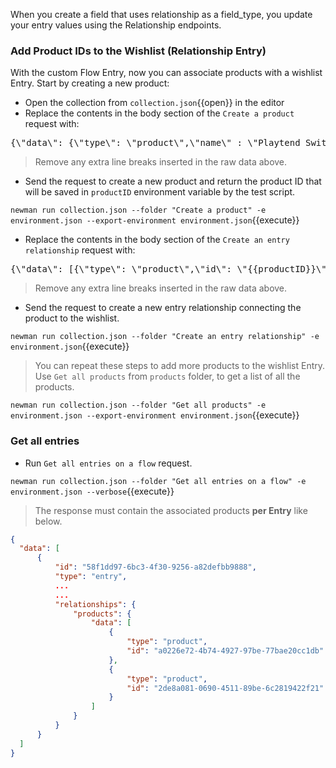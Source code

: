 When you create a field that uses relationship as a field_type, you update your entry values using the Relationship endpoints.

### Add Product IDs to the Wishlist (Relationship Entry)

With the custom Flow Entry, now you can associate products with a wishlist Entry. Start by creating a new product:

* Open the collection from `collection.json`{{open}} in the editor
* Replace the contents in the body section of the `Create a product` request with:

<pre class="file" data-filename="collection.json" data-target="insert" data-marker="#PRODUCT-BODY">
{\"data\": {\"type\": \"product\",\"name\" : \"Playtend Switch Controller Pro Slim\",\"slug\": \"playtend-switch-controller-pro-slim\", \"sku\": \"PSAL01-{COLOUR}-1\",\"manage_stock\": false,\"description\": \"Playtend Switch Controller Pro Slim\",\"status\" : \"live\",\"commodity_type\": \"physical\",\"price\": [{ \"amount\": 7000, \"currency\": \"USD\", \"includes_tax\": true}]}}
</pre>
> Remove any extra line breaks inserted in the raw data above.

* Send the request to create a new product and return the product ID that will be saved in `productID` environment variable by the test script.

`newman run collection.json --folder "Create a product" -e environment.json --export-environment environment.json`{{execute}}

* Replace the contents in the body section of the `Create an entry relationship` request with:

<pre class="file" data-filename="collection.json" data-target="insert" data-marker="#ENTRY-REL-BODY">
{\"data\": [{\"type\": \"product\",\"id\": \"{{productID}}\"}]}
</pre>
> Remove any extra line breaks inserted in the raw data above.

* Send the request to create a new entry relationship connecting the product to the wishlist.

`newman run collection.json --folder "Create an entry relationship" -e environment.json`{{execute}}

>You can repeat these steps to add more products to the wishlist Entry. Use `Get all products` from `products` folder, to get a list of all the products.

`newman run collection.json --folder "Get all products" -e environment.json --export-environment environment.json`{{execute}}

### Get all entries

* Run `Get all entries on a flow` request.

`newman run collection.json --folder "Get all entries on a flow" -e environment.json --verbose`{{execute}}

>The response must contain the associated products **per Entry** like below.

```json
{
  "data": [
      {
          "id": "58f1dd97-6bc3-4f30-9256-a82defbb9888",
          "type": "entry",
          ...
          ...
          "relationships": {
              "products": {
                  "data": [
                      {
                          "type": "product",
                          "id": "a0226e72-4b74-4927-97be-77bae20cc1db"
                      },
                      {
                          "type": "product",
                          "id": "2de8a081-0690-4511-89be-6c2819422f21"
                      }
                  ]
              }
          }
      }
  ]
}
```